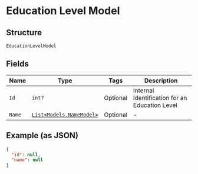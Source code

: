 
# Education Level Model

## Structure

`EducationLevelModel`

## Fields

| Name | Type | Tags | Description |
|  --- | --- | --- | --- |
| `Id` | `int?` | Optional | Internal Identification for an Education Level |
| `Name` | [`List<Models.NameModel>`](../../doc/models/name-model.md) | Optional | - |

## Example (as JSON)

```json
{
  "id": null,
  "name": null
}
```

